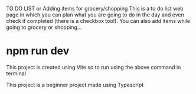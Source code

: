 TO DO LIST or Adding items for grocery/shopping
    This is a to do list web page in which you can plan what you are going to do in the day and even check if completed (there is a checkbox too!). You can also add items while going to grocery or shopping...

# npm run dev
 This project is created using Vite so to run using the above command in terminal


This project is a beginner project made using Typescript